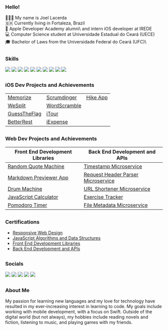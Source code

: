 ### Hello!

👨🏻‍💻 My name is Joel Lacerda\
🇧🇷 Currently living in Fortaleza, Brazil\
📱 Apple Developer Academy alumni\ and intern iOS developer at IREDE\
💻 Computer Science student at Universidade Estadual do Ceará (UECE)\
🎓 Bachelor of Laws from the Universidade Federal do Ceará (UFC)\

##

### Skills
<div>
<p align="left">
<a href="https://github.com/joellacerda"><img src="https://img.shields.io/badge/Swift-FA7343?style=for-the-badge&logo=swift&logoColor=white"/></a>
<a href="https://github.com/joellacerda"><img src="https://img.shields.io/badge/HTML5-E34F26?style=for-the-badge&logo=html5&logoColor=white"/></a>
<a href="https://github.com/joellacerda"><img src="https://img.shields.io/badge/CSS3-1572B6?style=for-the-badge&logo=css3&logoColor=white"/></a>
<a href="https://github.com/joellacerda"><img src="https://img.shields.io/badge/JavaScript-F7DF1E?style=for-the-badge&logo=javascript&logoColor=black"/></a>
 <a href="https://github.com/joellacerda"><img src="https://img.shields.io/badge/Bootstrap-563D7C?style=for-the-badge&logo=bootstrap&logoColor=white"></a>
 <a href="https://github.com/joellacerda"><img src="https://img.shields.io/badge/React-20232A?style=for-the-badge&logo=react&logoColor=61DAFB"/></a>
<a href="https://github.com/joellacerda"><img src="https://img.shields.io/badge/Node.js-43853D?style=for-the-badge&logo=node.js&logoColor=white"/></a>
<a href="https://github.com/joellacerda"><img src="https://img.shields.io/badge/Express.js-404D59?style=for-the-badge"/></a>
<a href="https://github.com/joellacerda"><img src="https://img.shields.io/badge/PostgreSQL-316192?style=for-the-badge&logo=postgresql&logoColor=white"/></a>
<a href="https://github.com/joellacerda"><img src="https://img.shields.io/badge/Java-ED8B00?style=for-the-badge&logo=java&logoColor=black"/></a>
 
<!-- <a href="https://github.com/joellacerda"><img src="https://img.shields.io/badge/MySQL-00000F?style=for-the-badge&logo=mysql&logoColor=white" height="28"/></a>
<a href="https://github.com/joellacerda"><img src="https://img.shields.io/badge/MongoDB-4EA94B?style=for-the-badge&logo=mongodb&logoColor=white" height="28"/></a> -->
</p>
</div>

##

### iOS Dev Projects and Achievements

<table>
 <tbody>
  <tr>
   <td><a href="https://github.com/joellacerda/Memorize" target="_blank">Memorize</a></td>
   <td><a href="https://github.com/joellacerda/Scrumdinger" target="_blank">Scrumdinger</a></td>
   <td><a href="https://github.com/joellacerda/Hike-App" target="_blank">Hike App</a></td>
  </tr>
  <tr>
   <td><a href="https://github.com/joellacerda/WeSplit" target="_blank">WeSplit</a></td></td>
 <td><a href="https://github.com/joellacerda/WordScramble" target="_blank">WordScramble</a></td>
  </tr>
  <tr>
   <td><a href="https://github.com/joellacerda/GuessTheFlag" target="_blank">GuessTheFlag</a></td></td>
 <td><a href="https://github.com/joellacerda/iTour" target="_blank">iTour</a></td>
  </tr>
  <tr>
   <td><a href="https://github.com/joellacerda/BetterRest" target="_blank">BetterRest</a></td>
   <td><a href="https://github.com/joellacerda/iExpense" target="_blank">iExpense</a></td>
  </tr>
 </tbody>
</table>

##

### Web Dev Projects and Achievements

<table>
 <thead>
  <th>Front End Development Libraries</th>
  <th>Back End Development and APIs</th>
 </thead>
 <tbody>
  <tr>
   <td><a href="https://joellacerda.github.io/random-quote-machine/" target="_blank">Random Quote Machine</a></td>
   <td><a href="https://github.com/joellacerda/boilerplate-project-timestamp" target="_blank">Timestamp Microservice</a></td>
  </tr>
  <tr>
   <td><a href="https://joellacerda.github.io/markdown-previewer-app/" target="_blank">Markdown Previewer App</a></td>
   <td><a href="https://github.com/joellacerda/boilerplate-project-headerparser" target="_blank">Request Header Parser Microservice</a></td></td>
  </tr>
  <tr>
   <td><a href="https://joellacerda.github.io/drum-machine/" target="_blank">Drum Machine</a></td>
   <td><a href="https://github.com/joellacerda/boilerplate-project-urlshortener" target="_blank">URL Shortener Microservice</a></td></td>
  </tr>
  <tr>
   <td><a href="https://joellacerda.github.io/javascript-calculator/" target="_blank">JavaScript Calculator</a></td>
   <td><a href="https://github.com/joellacerda/boilerplate-project-exercisetracker" target="_blank">Exercise Tracker</a></td></td>
  </tr>
  <tr>
   <td><a href="https://joellacerda.github.io/pomodoro-timer/" target="_blank">Pomodoro Timer</a></td>
   <td><a href="https://github.com/joellacerda/boilerplate-project-filemetadata" target="_blank">File Metadata Microservice</a></td></td>
  </tr>
 </tbody>
</table>

##

### Certifications

- <a href="https://www.freecodecamp.org/certification/joellacerda/responsive-web-design">Responsive Web Design</a>
- <a href="https://www.freecodecamp.org/certification/joellacerda/javascript-algorithms-and-data-structures">JavaScript Algorithms and Data Structures</a>
- <a href="https://www.freecodecamp.org/certification/joellacerda/front-end-development-libraries">Front End Development Libraries</a>
- <a href="https://www.freecodecamp.org/certification/joellacerda/back-end-development-and-apis">Back End Development and APIs</a>

##

### Socials

<a href="mailto:joellacerdaol@gmail.com"><img src="https://img.shields.io/badge/Gmail-D14836?style=for-the-badge&logo=gmail&logoColor=white"></a>
<a href="https://instagram.com/joellacerda"><img src="https://img.shields.io/badge/-Instagram-%23E4405F?style=for-the-badge&logo=instagram&logoColor=white"></a>
<a href="https://discordapp.com/users/299958466322104322"><img src="https://img.shields.io/badge/Discord-7289DA?style=for-the-badge&logo=discord&logoColor=white"></a>
<a href="https://www.linkedin.com/in/joellacerdaol/"><img src="https://img.shields.io/badge/-LinkedIn-%230077B5?style=for-the-badge&logo=linkedin&logoColor=white"></a>
<a href="https://www.freecodecamp.org/joellacerda"><img src="https://img.shields.io/badge/freecodecamp-27273D?style=for-the-badge&logo=freecodecamp&logoColor=white" /></a>

##

### About Me

My passion for learning new languages and my love for technology have resulted in my ever-increasing interest in learning to code. My goals include working with mobile development, with a focus on Swift. Outside of the digital world (but not always), my hobbies include reading novels and fiction, listening to music, and playing games with my friends.

<!-- ##

<img src="https://wakatime.com/share/@62cd33e0-aeea-4c4f-a8cc-b4314556e6c7/7cc47104-5c46-47bd-adc7-e0ff90d0512b.svg" height="400" width="600"> -->
